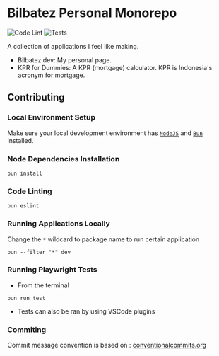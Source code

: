 # Bilbatez Personal Monorepo

![Code Lint](https://github.com/bilbatez/monorepo.bilbatez.dev/actions/workflows/lint.yml/badge.svg)
![Tests](https://github.com/bilbatez/monorepo.bilbatez.dev/actions/workflows/playwright.yml/badge.svg)

A collection of applications I feel like making.

- Bilbatez.dev: My personal page.
- KPR for Dummies: A KPR (mortgage) calculator. KPR is Indonesia's acronym for mortgage.

## Contributing

### Local Environment Setup

Make sure your local development environment has [`NodeJS`](https://nodejs.org) and [`Bun`](https://bun.sh/) installed.

### Node Dependencies Installation

```shell
bun install
```

### Code Linting

```shell
bun eslint
```

### Running Applications Locally

Change the `*` wildcard to package name to run certain application

```shell
bun --filter "*" dev
```

### Running Playwright Tests

- From the terminal

```shell
bun run test
```

- Tests can also be ran by using VSCode plugins

### Commiting

Commit message convention is based on : [conventionalcommits.org](https://conventionalcommits.org)
